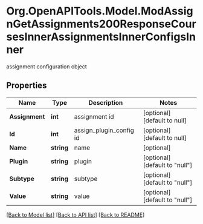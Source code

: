 # Org.OpenAPITools.Model.ModAssignGetAssignments200ResponseCoursesInnerAssignmentsInnerConfigsInner
assignment configuration object

## Properties

Name | Type | Description | Notes
------------ | ------------- | ------------- | -------------
**Assignment** | **int** | assignment id | [optional] [default to null]
**Id** | **int** | assign_plugin_config id | [optional] [default to null]
**Name** | **string** | name | [optional] 
**Plugin** | **string** | plugin | [optional] [default to "null"]
**Subtype** | **string** | subtype | [optional] [default to "null"]
**Value** | **string** | value | [optional] [default to "null"]

[[Back to Model list]](../README.md#documentation-for-models) [[Back to API list]](../README.md#documentation-for-api-endpoints) [[Back to README]](../README.md)

